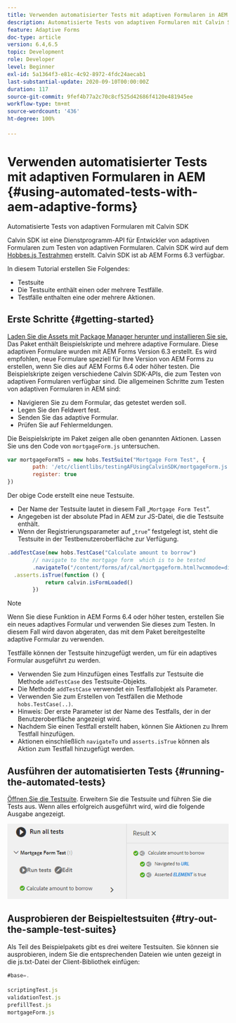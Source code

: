 ```yaml
---
title: Verwenden automatisierter Tests mit adaptiven Formularen in AEM
description: Automatisierte Tests von adaptiven Formularen mit Calvin SDK
feature: Adaptive Forms
doc-type: article
version: 6.4,6.5
topic: Development
role: Developer
level: Beginner
exl-id: 5a1364f3-e81c-4c92-8972-4fdc24aecab1
last-substantial-update: 2020-09-10T00:00:00Z
duration: 117
source-git-commit: 9fef4b77a2c70c8cf525d42686f4120e481945ee
workflow-type: tm+mt
source-wordcount: '436'
ht-degree: 100%

---
```


# Verwenden automatisierter Tests mit adaptiven Formularen in AEM {#using-automated-tests-with-aem-adaptive-forms}

Automatisierte Tests von adaptiven Formularen mit Calvin SDK

Calvin SDK ist eine Dienstprogramm-API für Entwickler von adaptiven Formularen zum Testen von adaptiven Formularen. Calvin SDK wird auf dem [Hobbes.js Testrahmen](https://experienceleague.adobe.com/docs/experience-manager-release-information/aem-release-updates/previous-updates/aem-previous-versions.html?lang=de) erstellt. Calvin SDK ist ab AEM Forms 6.3 verfügbar.

In diesem Tutorial erstellen Sie Folgendes:

* Testsuite
* Die Testsuite enthält einen oder mehrere Testfälle.
* Testfälle enthalten eine oder mehrere Aktionen.

## Erste Schritte {#getting-started}

[Laden Sie die Assets mit Package Manager herunter und installieren Sie sie.](assets/testingadaptiveformsusingcalvinsdk1.zip) Das Paket enthält Beispielskripte und mehrere adaptive Formulare. Diese adaptiven Formulare wurden mit AEM Forms Version 6.3 erstellt. Es wird empfohlen, neue Formulare speziell für Ihre Version von AEM Forms zu erstellen, wenn Sie dies auf AEM Forms 6.4 oder höher testen. Die Beispielskripte zeigen verschiedene Calvin SDK-APIs, die zum Testen von adaptiven Formularen verfügbar sind. Die allgemeinen Schritte zum Testen von adaptiven Formularen in AEM sind:

* Navigieren Sie zu dem Formular, das getestet werden soll.
* Legen Sie den Feldwert fest.
* Senden Sie das adaptive Formular.
* Prüfen Sie auf Fehlermeldungen.

Die Beispielskripte im Paket zeigen alle oben genannten Aktionen.
Lassen Sie uns den Code von `mortgageForm.js` untersuchen.

```javascript
var mortgageFormTS = new hobs.TestSuite("Mortgage Form Test", {
        path: '/etc/clientlibs/testingAFUsingCalvinSDK/mortgageForm.js',
        register: true
})
```

Der obige Code erstellt eine neue Testsuite.

* Der Name der Testsuite lautet in diesem Fall „`Mortgage Form Test`“.
* Angegeben ist der absolute Pfad in AEM zur JS-Datei, die die Testsuite enthält.
* Wenn der Registrierungsparameter auf „`true`“ festgelegt ist, steht die Testsuite in der Testbenutzeroberfläche zur Verfügung.

```javascript
.addTestCase(new hobs.TestCase("Calculate amount to borrow")
        // navigate to the mortgage form  which is to be tested
        .navigateTo("/content/forms/af/cal/mortgageform.html?wcmmode=disabled")
  .asserts.isTrue(function () {
            return calvin.isFormLoaded()
        })
```

>[!NOTE]
>
>Wenn Sie diese Funktion in AEM Forms 6.4 oder höher testen, erstellen Sie ein neues adaptives Formular und verwenden Sie dieses zum Testen. In diesem Fall wird davon abgeraten, das mit dem Paket bereitgestellte adaptive Formular zu verwenden.

Testfälle können der Testsuite hinzugefügt werden, um für ein adaptives Formular ausgeführt zu werden.

* Verwenden Sie zum Hinzufügen eines Testfalls zur Testsuite die Methode `addTestCase` des Testsuite-Objekts.
* Die Methode `addTestCase` verwendet ein Testfallobjekt als Parameter.
* Verwenden Sie zum Erstellen von Testfällen die Methode `hobs.TestCase(..)`.
* Hinweis: Der erste Parameter ist der Name des Testfalls, der in der Benutzeroberfläche angezeigt wird.
* Nachdem Sie einen Testfall erstellt haben, können Sie Aktionen zu Ihrem Testfall hinzufügen.
* Aktionen einschließlich `navigateTo` und `asserts.isTrue` können als Aktion zum Testfall hinzugefügt werden.

## Ausführen der automatisierten Tests {#running-the-automated-tests}

[Öffnen Sie die Testsuite](http://localhost:4502/libs/granite/testing/hobbes.html). Erweitern Sie die Testsuite und führen Sie die Tests aus. Wenn alles erfolgreich ausgeführt wird, wird die folgende Ausgabe angezeigt.

![calvinsdk](assets/calvinimage.png)

## Ausprobieren der Beispieltestsuiten {#try-out-the-sample-test-suites}

Als Teil des Beispielpakets gibt es drei weitere Testsuiten. Sie können sie ausprobieren, indem Sie die entsprechenden Dateien wie unten gezeigt in die js.txt-Datei der Client-Bibliothek einfügen:

```javascript
#base=.

scriptingTest.js
validationTest.js
prefillTest.js
mortgageForm.js
```
